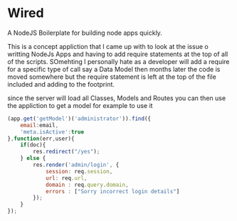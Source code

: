 # Wired
A NodeJS Boilerplate for building node apps quickly.


This is a concept appliction that I came up with to look at the issue o writting NodeJs Apps and having to add require statements at the top of all of the scripts.  SOmehting I personally hate as a developer will add a require for a specific type of call say a Data Model then months later the code is moved somewhere but the require statement is left at the top of the file included and adding to the footprint.

since the server will load all Classes, Models and Routes you can then use the appliction to get a model for example to use it

```javascript
(app.get('getModel')('administrator')).find({
    email:email,
    'meta.isActive':true
},function(err,user){
    if(doc){
        res.redirect("/yes");
    } else {
        res.render('admin/login', {
            session: req.session,
            url: req.url,
            domain : req.query.domain,
            errors : ["Sorry incorrect login details"]
        });
    }
});
```
